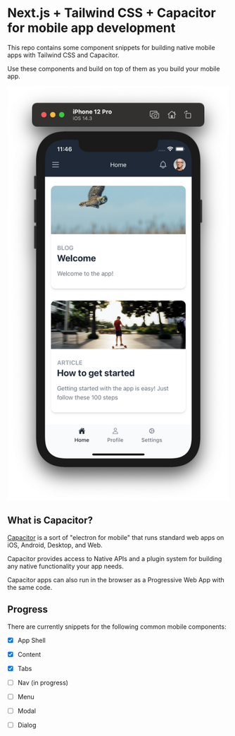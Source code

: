 # Next.js + Tailwind CSS + Capacitor for mobile app development

This repo contains some component snippets for building native mobile apps with Tailwind CSS and Capacitor.

Use these components and build on top of them as you build your mobile app.

![Screenshot](./ss.png)

## What is Capacitor?

[Capacitor](https://capacitorjs.com/) is a sort of "electron for mobile" that runs standard web apps on iOS, Android, Desktop, and Web. 

Capacitor provides access to Native APIs and a plugin system for building any native functionality your app needs.

Capacitor apps can also run in the browser as a Progressive Web App with the same code.



## Progress

There are currently snippets for the following common mobile components:

- [x] App Shell
- [x] Content
- [x] Tabs
- [ ] Nav (in progress)
- [ ] Menu
- [ ] Modal
- [ ] Dialog


